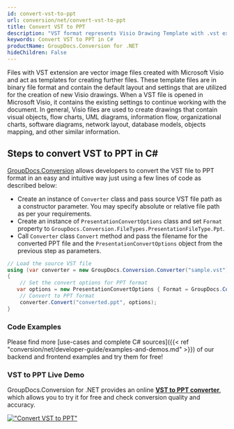```yaml
---
id: convert-vst-to-ppt
url: conversion/net/convert-vst-to-ppt
title: Convert VST to PPT
description: "VST format represents Visio Drawing Template with .vst extension. Learn how to convert VST to PPT file programmatically in C# language using GroupDocs.Conversion for .NET library."
keywords: Convert VST to PPT in C#
productName: GroupDocs.Conversion for .NET
hideChildren: False
---
```


Files with VST extension are vector image files created with Microsoft Visio and act as templates for creating further files. These template files are in binary file format and contain the default layout and settings that are utilized for the creation of new Visio drawings. When a VST file is opened in Microsoft Visio, it contains the existing settings to continue working with the document. In general, Visio files are used to create drawings that contain visual objects, flow charts, UML diagrams, information flow, organizational charts, software diagrams, network layout, database models, objects mapping, and other similar information.

## Steps to convert VST to PPT in C#

[GroupDocs.Conversion](https://products.groupdocs.com/conversion/net) allows developers to convert the VST file to PPT format in an easy and intuitive way just using a few lines of code as described below:

* Create an instance of `Converter` class and pass source VST file path as a constructor parameter. You may specify absolute or relative file path as per your requirements. 
* Create an instance of `PresentationConvertOptions` class and set `Format` property to `GroupDocs.Conversion.FileTypes.PresentationFileType.Ppt`.
* Call `Converter` class `Convert` method and pass the filename for the converted PPT file and the `PresentationConvertOptions` object from the previous step as parameters.

```csharp
// Load the source VST file
using (var converter = new GroupDocs.Conversion.Converter("sample.vst"))
{
    // Set the convert options for PPT format
   var options = new PresentationConvertOptions { Format = GroupDocs.Conversion.FileTypes.PresentationFileType.Ppt };
    // Convert to PPT format
    converter.Convert("converted.ppt", options);
}
```

### Code Examples

Please find more [use-cases and complete C# sources]({{< ref "conversion/net/developer-guide/examples-and-demos.md" >}}) of our backend and frontend examples and try them for free!

### VST to PPT Live Demo

GroupDocs.Conversion for .NET provides an online [**VST to PPT converter**](https://products.groupdocs.app/conversion/vst-to-ppt), which allows you to try it for free and check conversion quality and accuracy.

[!["Convert VST to PPT"](conversion/net/images/convert-to-ppt/convert-vst-to-ppt.png)](https://products.groupdocs.app/conversion/vst-to-ppt)